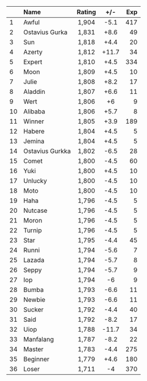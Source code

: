 | |Name|Rating|+/-|Exp|
|-|:---|:----:|:-:|--:|
|1|Awful|1,904|-5.1|417|
|2|Ostavius Gurka|1,831|+8.6|49|
|3|Sun|1,818|+4.4|20|
|4|Azerty|1,812|+11.7|34|
|5|Expert|1,810|+4.5|334|
|6|Moon|1,809|+4.5|10|
|7|Julie|1,808|+8.2|17|
|8|Aladdin|1,807|+6.6|11|
|9|Wert|1,806|+6|9|
|10|Alibaba|1,806|+5.7|8|
|11|Winner|1,805|+3.9|189|
|12|Habere|1,804|+4.5|5|
|13|Jemina|1,804|+4.5|5|
|14|Ostavius Gurkka|1,802|-6.5|28|
|15|Comet|1,800|-4.5|60|
|16|Yuki|1,800|+4.5|10|
|17|Unlucky|1,800|-4.5|10|
|18|Moto|1,800|-4.5|10|
|19|Haha|1,796|-4.5|5|
|20|Nutcase|1,796|-4.5|5|
|21|Moron|1,796|-4.5|5|
|22|Turnip|1,796|-4.5|5|
|23|Star|1,795|-4.4|45|
|24|Runni|1,794|-5.6|7|
|25|Lazada|1,794|-5.7|8|
|26|Seppy|1,794|-5.7|9|
|27|Iop|1,794|-6|9|
|28|Bumba|1,793|-6.6|11|
|29|Newbie|1,793|-6.6|11|
|30|Sucker|1,792|-4.4|40|
|31|Said|1,792|-8.2|17|
|32|Uiop|1,788|-11.7|34|
|33|Manfalang|1,787|-8.2|22|
|34|Master|1,783|-4.4|275|
|35|Beginner|1,779|+4.6|180|
|36|Loser|1,711|-4|370|
